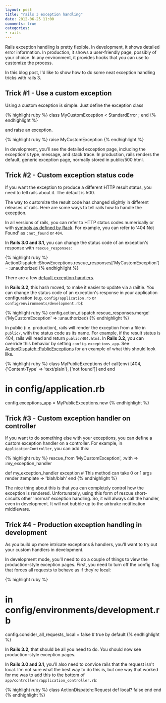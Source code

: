 ```yaml
---
layout: post
title: "rails 3 exception handling"
date: 2012-06-25 11:00
comments: true
categories: 
- rails
---
```

Rails exception handling is pretty flexible. In development, it shows detailed
error information. In production, it shows a user-friendly page, possibly
of your choice. In any environment, it provides hooks that you can use to
customize the process.

In this blog post, I'd like to show how to do some neat exception handling
tricks with rails 3.

## Trick #1 - Use a custom exception

Using a custom exception is simple. Just define the exception class

{% highlight ruby %}
class MyCustomException < StandardError ; end
{% endhighlight %}

and raise an exception.

{% highlight ruby %}
raise MyCustomException
{% endhighlight %}

In development, you'll see the detailed exception page, including the
exception's type, message, and stack trace. In production, rails renders
the default, generic exception page, normally stored in public/500.html.

## Trick #2 - Custom exception status code

If you want the exception to produce a different HTTP result status, you need
to tell rails about it. The default is 500.

The way to customize the result code has changed slightly in different releases of
rails. Here are some ways to tell rails how to handle the exception.

In all versions of rails, you can refer to HTTP status codes numerically or with
[symbols as defined by Rack](https://github.com/rack/rack/blob/edc8b923fa4ea4e3c1ce8778f5ddbc89688bc01b/lib/rack/utils.rb#L473).
For example, you can refer to '404 Not Found' as `:not_found` or `404`.

In **Rails 3.0 and 3.1**, you can change the status code of an exception's response
with `rescue_responses`:

{% highlight ruby %}
ActionDispatch::ShowExceptions.rescue_responses['MyCustomException'] = :unauthorized
{% endhighlight %}

There are a few [default exception handlers](https://github.com/rails/rails/blob/3-0-stable/actionpack/lib/action_dispatch/middleware/show_exceptions.rb).

In **Rails 3.2**, this hash moved, to make it easier to update via a railtie.
You can change the status code of an exception's response in your
application configuration (e.g. `config/application.rb` or
`config/environments/development.rb`):

{% highlight ruby %}
config.action_dispatch.rescue_responses.merge!('MyCustomException' => :unauthorized)
{% endhighlight %}

In public (i.e. production), rails will render the exception from a
file in `public/`, with the status code as its name. For example, if
the result status is 404, rails will read and return `public/404.html`.
In **Rails 3.2**, you can override this behavior by setting `config.exceptions_app`.
See [ActionDispatch::PublicExceptions](https://github.com/rails/rails/blob/v3.2.6/actionpack/lib/action_dispatch/middleware/public_exceptions.rb)
for an example of what this should look like.

{% highlight ruby %}
class MyPublicExceptions
  def call(env)
    [404, {'Content-Type' => 'text/plain'}, ['not found']]
  end
end

# in config/application.rb
config.exceptions_app = MyPublicExceptions.new
{% endhighlight %}

## Trick #3 - Custom exception handler on controller

If you want to do something else with your exceptions, you can define a
custom exception handler on a controller. For example, in `ApplicationController`,
you can add this:

{% highlight ruby %}
rescue_from 'MyCustomException', :with => :my_exception_handler

def my_exception_handler exception # This method can take 0 or 1 args
  render :template => 'blah/blah'
end
{% endhighlight %}

The nice thing about this is that you can completely control how the exception
is rendered. Unfortunately, using this form of rescue short-circuits other
'normal' exception handling. So, it will always call the handler, even in
development. It will not bubble up to the airbrake notification middleware.

## Trick #4 - Production exception handling in development

As you build up more intricate exceptions & handlers, you'll want to
try out your custom handlers in development.

In development mode, you'll need to do a couple of things to view the
production-style exception pages. First, you need to turn off the config
flag that forces all requests to behave as if they're local:

{% highlight ruby %}
# in config/environments/development.rb
config.consider_all_requests_local       = false # true by default
{% endhighlight %}

In **Rails 3.2**, that should be all you need to do. You should now see
production-style exception pages.

In **Rails 3.0 and 3.1**, you'll also need to convice rails that the
request isn't local. I'm not sure what the best way to do this is, but
one way that worked for me was to add this to the bottom of
`app/controllers/application_controller.rb`:

{% highlight ruby %}
class ActionDispatch::Request
  def local?
    false
  end
end
{% endhighlight %}
